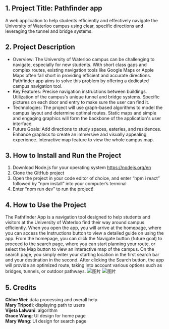 ## 1. Project Title: Pathfinder app

A web application to help students efficiently and effectively navigate the University of Waterloo campus using clear, specific directions and leveraging the tunnel and bridge systems.


## 2. Project Description

- Overview:
The University of Waterloo campus can be challenging to navigate, especially for new students. With short class gaps and complex routes, existing navigation tools like Google Maps or Apple Maps often fall short in providing efficient and accurate directions. Pathfinder app aims to solve this problem by offering a dedicated campus navigation tool.
- Key Features:
Precise navigation instructions between buildings.
Utilization of the campus's unique tunnel and bridge systems.
Specific pictures on each door and entry to make sure the user can find it.
- Technologies:
The project will use graph-based algorithms to model the campus layout and determine optimal routes. Static maps and simple and engaging graphics will form the backbone of the application's user interface.
- Future Goals:
Add directions to study spaces, eateries, and residences.
Enhance graphics to create an immersive and visually appealing experience.
Interactive map feature to view the whole campus map.


## 3. How to Install and Run the Project

1. Download Node.js for your operating system https://nodejs.org/en 
2. Clone the GitHub project
3. Open the project in your code editor of choice, and enter “npm i react” followed by “npm install” into your computer’s terminal
4. Enter “npm run dev” to run the project! 


## 4. How to Use the Project

The Pathfinder App is a navigation tool designed to help students and visitors at the University of Waterloo find their way around campus efficiently. When you open the app, you will arrive at the homepage, where you can access the Instructions button to view a detailed guide on using the app. From the homepage, you can click the Navigate button (future goal) to proceed to the search page, where you can start planning your route, or select the Map button to view an interactive map of the campus. On the search page, you simply enter your starting location in the first search bar and your destination in the second. After clicking the Search button, the app will provide an optimized route, taking into account various options such as bridges, tunnels, or outdoor pathways. 
![图片](https://github.com/user-attachments/assets/62f187cb-9ccc-4be2-b8eb-b0a07a05c6a3)
![图片](https://github.com/user-attachments/assets/6d1b4d81-7b06-4e6c-bb26-1f3d58284dfa)


## 5. Credits

**Chloe Wei**: data processing and overall help<br>
**Mary Tripodi**: displaying path to users<br>
**Vijeta Lalwani**: algorithm <br>
**Grace Wang**: UI design for home page<br>
**Mary Wang**: UI design for search page<br>
